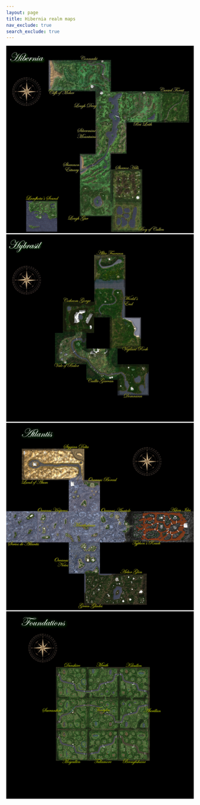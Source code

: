 ```yaml
---
layout: page
title: Hibernia realm maps
nav_exclude: true
search_exclude: true
---
```


<div class="imgbox">
<img class="center-fit" src="assets/zones/overview/Hibernia_overview_legends.jpg" usemap="#hibernia_overview_map">
<img class="center-fit" src="assets/zones/overview/HiberniaSI_overview_legends.jpg" usemap="#hiberniasi_overview_map">
<img class="center-fit" src="assets/zones/overview/Hibernia_toa_overview_legends.jpg" usemap="#hiberniatoa_overview_map">
<img class="center-fit" src="assets/zones/overview/Hibernia_foundations_overview_legends.jpg" usemap="#hiberniafnd_overview_map">
</div>
<map name="hibernia_overview_map">
  <area shape="rect" coords="346,117,601,372" alt="Cliffs of Moher" href="map.html?zone=zone203&title=Cliffs%20of%20Moher">
  <area shape="rect" coords="602,117,857,372" alt="Connacht" href="map.html?zone=zone207&title=Connacht">
  <area shape="rect" coords="730,373,985,628" alt="Lough Derg" href="map.html?zone=zone200&title=Lough%20Derg">
  <area shape="rect" coords="986,373,1241,628" alt="Valley of Bri Leith" href="map.html?zone=zone206&title=Valley%20of%20Bri%20Leith">
  <area shape="rect" coords="1242,373,1497,628" alt="Cursed Forest" href="map.html?zone=zone208&title=Cursed%20Forest">
  <area shape="rect" coords="730,629,985,884" alt="Silvermine Mts" href="map.html?zone=zone201&title=Silvermine%20Mts">
  <area shape="rect" coords="602,885,857,1140" alt="Shannon Estuary" href="map.html?zone=zone202&title=Shannon%20Estuary">
  <area shape="rect" coords="602,1141,857,1396" alt="Lough Gur" href="map.html?zone=zone204&title=Lough%20Gur">
  <area shape="rect" coords="858,1013,1113,1268" alt="Sheeroe Hills" href="map.html?zone=zone216&title=Sheeroe%20Hills">
  <area shape="rect" coords="858,1269,1113,1524" alt="Bog of Cullen" href="map.html?zone=zone205&title=Bog%20of%20Cullen">
  <area shape="rect" coords="161,1269,416,1524" alt="Lamfhotas Sound" href="map.html?zone=zone029&title=Lamfhota%27s%20Sound">
</map>
<map name="hiberniasi_overview_map">
  <area shape="rect" coords="912,1065,1167,1320" alt="Domnann" href="map.html?zone=zone181&title=Domnann">
  <area shape="rect" coords="656,937,911,1192" alt="Caillte Garran" href="map.html?zone=zone182&title=Caillte%20Garran">
  <area shape="rect" coords="400,809,655,1064" alt="Vale of Balor" href="map.html?zone=zone183&title=Vale%20of%20Balor">
  <area shape="rect" coords="464,553,719,808" alt="Cothrom Gorge" href="map.html?zone=zone184&title=Cothrom%20Gorge">
  <area shape="rect" coords="720,426,975,681" alt="Worlds End" href="map.html?zone=zone185&title=World%27s%20End">
  <area shape="rect" coords="720,170,975,425" alt="Allta Fearann" href="map.html?zone=zone187&title=Allta%20Fearann">
  <area shape="rect" coords="848,681,1103,936" alt="Vigilant Rock" href="map.html?zone=zone186&title=Vigilant%20Rock">
</map>
<map name="hiberniatoa_overview_map">
  <area shape="rect" coords="1,724,256,979" alt="Scrios de Atlantis" href="map.html?zone=zone072&title=Scrios%20de%20Atlantis">
  <area shape="rect" coords="257,724,512,979" alt="Oceanus Hesperos" href="map.html?zone=zone073&title=Oceanus%20Hesperos">
  <area shape="rect" coords="513,724,768,979" alt="Mesothalassa" href="map.html?zone=zone074&title=Mesothalassa">
  <area shape="rect" coords="769,724,1024,979" alt="Oceanus Anatole" href="map.html?zone=zone077&title=Oceanus%20Anatole">
  <area shape="rect" coords="1025,724,1280,979" alt="Typhons Reach" href="map.html?zone=zone084&title=Typhon%27s%20Reach">
  <area shape="rect" coords="1281,724,1536,979" alt="Ashen Isles" href="map.html?zone=zone085&title=Ashen%20Isles">
  <area shape="rect" coords="513,468,768,723" alt="Oceanus Boreal" href="map.html?zone=zone075&title=Oceanus%20Boreal">
  <area shape="rect" coords="513,980,768,1235" alt="Oceanus Notos" href="map.html?zone=zone076&title=Oceanus%20Notos">
  <area shape="rect" coords="639,1236,894,1491" alt="Green Glades" href="map.html?zone=zone086&title=Green%20Glades">
  <area shape="rect" coords="895,1236,1150,1491" alt="Arbor Glen" href="map.html?zone=zone087&title=Arbor%20Glen">
  <area shape="rect" coords="384,212,639,467" alt="Stygian Delta" href="map.html?zone=zone081&title=Stygian%20Delta">
  <area shape="rect" coords="128,212,383,467" alt="Land of Atum" href="map.html?zone=zone082&title=Land%20of%20Atum">
</map>
<map name="hiberniafnd_overview_map">
  <area shape="rect" coords="407,456,662,711" alt="Dunshire" href="map.html?zone=zone215&title=Dunshire">
  <area shape="rect" coords="712,456,967,711" alt="Meath" href="map.html?zone=zone213&title=Meath">
  <area shape="rect" coords="968,456,1223,711" alt="Kilcullen" href="map.html?zone=zone218&title=Kilcullen">
  <area shape="rect" coords="407,712,662,967" alt="Saeranthal" href="map.html?zone=zone219&title=Saeranthal">
  <area shape="rect" coords="712,712,967,967" alt="Torrylin" href="map.html?zone=zone217&title=Torrylin">
  <area shape="rect" coords="968,712,1223,967" alt="Aberillan" href="map.html?zone=zone225&title=Aberillan">
  <area shape="rect" coords="407,968,662,1223" alt="Moycullen" href="map.html?zone=zone273&title=Moycullen">
  <area shape="rect" coords="712,968,967,1223" alt="Tullamore" href="map.html?zone=zone272&title=Tullamore">
  <area shape="rect" coords="968,968,1223,1223" alt="Broughshane" href="map.html?zone=zone274&title=Broughshane">
</map>

